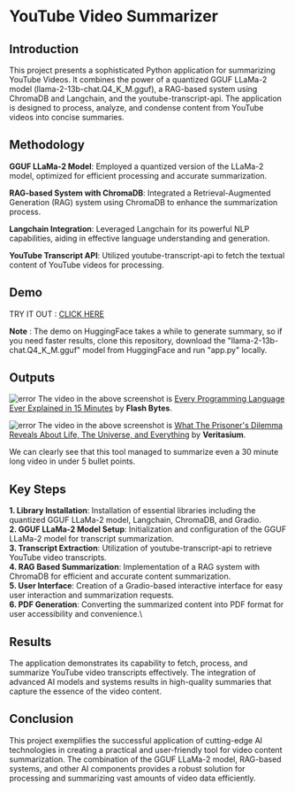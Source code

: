 # YouTube Video Summarizer

## Introduction

This project presents a sophisticated Python application for summarizing YouTube Videos. It combines the power of a quantized GGUF LLaMa-2 model (llama-2-13b-chat.Q4_K_M.gguf), a RAG-based system using ChromaDB and Langchain, and the youtube-transcript-api. The application is designed to process, analyze, and condense content from YouTube videos into concise summaries.

## Methodology

**GGUF LLaMa-2 Model**: Employed a quantized version of the LLaMa-2 model, optimized for efficient processing and accurate summarization.

**RAG-based System with ChromaDB**: Integrated a Retrieval-Augmented Generation (RAG) system using ChromaDB to enhance the summarization process.

**Langchain Integration**: Leveraged Langchain for its powerful NLP capabilities, aiding in effective language understanding and generation.

**YouTube Transcript API**: Utilized youtube-transcript-api to fetch the textual content of YouTube videos for processing.

## Demo

TRY IT OUT : [CLICK HERE](https://huggingface.co/spaces/unpairedelectron07/YT_Video_Summarizer)

**Note** : The demo on HuggingFace takes a while to generate summary, so if you need faster results, clone this repository, download the "llama-2-13b-chat.Q4_K_M.gguf" model from HuggingFace and run "app.py" locally.

## Outputs

![error](https://i.ibb.co/WPmQ0Jh/languages.jpg)
The video in the above screenshot is [Every Programming Language Ever Explained in 15 Minutes](https://www.youtube.com/watch?v=ajIcjx0PeYU) by **Flash Bytes**.

![error](https://i.ibb.co/v4NWkmV/prisoner.jpg)
The video in the above screenshot is [What The Prisoner's Dilemma Reveals About Life, The Universe, and Everything](https://www.youtube.com/watch?v=mScpHTIi-kM&t=3s) by **Veritasium**.

We can clearly see that this tool managed to summarize even a 30 minute long video in under 5 bullet points.

## Key Steps

**1. Library Installation**: Installation of essential libraries including the quantized GGUF LLaMa-2 model, Langchain, ChromaDB, and Gradio.\
**2. GGUF LLaMa-2 Model Setup**: Initialization and configuration of the GGUF LLaMa-2 model for transcript summarization.\
**3. Transcript Extraction**:  Utilization of youtube-transcript-api to retrieve YouTube video transcripts.\
**4. RAG Based Summarization**: Implementation of a RAG system with ChromaDB for efficient and accurate content summarization.\
**5. User Interface**: Creation of a Gradio-based interactive interface for easy user interaction and summarization requests.\
**6. PDF Generation**: Converting the summarized content into PDF format for user accessibility and convenience.\

## Results

The application demonstrates its capability to fetch, process, and summarize YouTube video transcripts effectively. The integration of advanced AI models and systems results in high-quality summaries that capture the essence of the video content.

## Conclusion

This project exemplifies the successful application of cutting-edge AI technologies in creating a practical and user-friendly tool for video content summarization. The combination of the GGUF LLaMa-2 model, RAG-based systems, and other AI components provides a robust solution for processing and summarizing vast amounts of video data efficiently.
